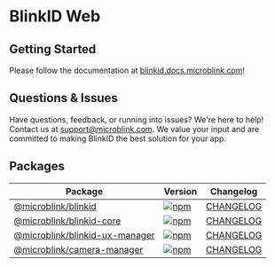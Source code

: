 # BlinkID Web

## Getting Started

Please follow the documentation at [blinkid.docs.microblink.com](https://blinkid.docs.microblink.com/intro)!

## Questions & Issues

Have questions, feedback, or running into issues? We're here to help! Contact us at [support@microblink.com](mailto:support@microblink.com). We value your input and are committed to making BlinkID the best solution for your app.

## Packages

| Package | Version | Changelog |
|---------|---------|-----------|
| [@microblink/blinkid](https://github.com/BlinkID/blinkid-web/tree/main/packages/blinkid) | [![npm](https://img.shields.io/npm/v/@microblink/blinkid.svg)](https://www.npmjs.com/package/@microblink/blinkid) | [CHANGELOG](https://github.com/BlinkID/blinkid-web/blob/main/packages/blinkid/CHANGELOG.md) |
| [@microblink/blinkid-core](https://github.com/BlinkID/blinkid-web/tree/main/packages/blinkid-core) | [![npm](https://img.shields.io/npm/v/@microblink/blinkid-core.svg)](https://www.npmjs.com/package/@microblink/blinkid-core) | [CHANGELOG](https://github.com/BlinkID/blinkid-web/blob/main/packages/blinkid-core/CHANGELOG.md) |
| [@microblink/blinkid-ux-manager](https://github.com/BlinkID/blinkid-web/tree/main/packages/blinkid-ux-manager) | [![npm](https://img.shields.io/npm/v/@microblink/blinkid-ux-manager.svg)](https://www.npmjs.com/package/@microblink/blinkid-ux-manager) | [CHANGELOG](https://github.com/BlinkID/blinkid-web/blob/main/packages/blinkid-ux-manager/CHANGELOG.md) |
| [@microblink/camera-manager](https://github.com/BlinkID/blinkid-web/tree/main/packages/camera-manager) | [![npm](https://img.shields.io/npm/v/@microblink/camera-manager.svg)](https://www.npmjs.com/package/@microblink/camera-manager) | [CHANGELOG](https://github.com/BlinkID/blinkid-web/blob/main/packages/camera-manager/CHANGELOG.md) |